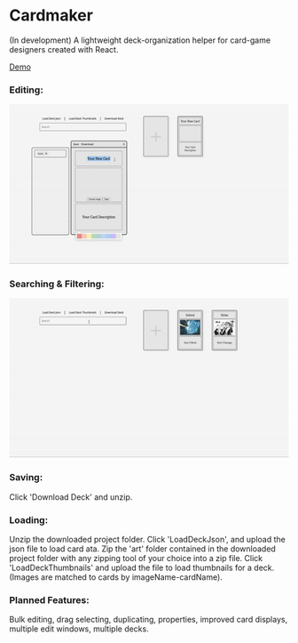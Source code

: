 # Cardmaker
(In development) A lightweight deck-organization helper for card-game designers created with React.

<a href="https://gilded-buttercream-144786.netlify.app/" target="_blank">Demo</a>


### Editing:

![Editing Demo](/demos/1.gif)

### Searching & Filtering:

![Filtering Demo](/demos/2.gif)

### Saving:

Click 'Download Deck' and unzip.

### Loading:

Unzip the downloaded project folder. Click 'LoadDeckJson', and upload the json file to load card ata. Zip the 'art' folder contained in the downloaded project folder with any zipping tool of your choice into a zip file. Click 'LoadDeckThumbnails' and upload the file to load thumbnails for a deck. (Images are matched to cards by imageName-cardName).

### Planned Features:

Bulk editing, drag selecting, duplicating, properties, improved card displays, multiple edit windows, multiple decks.
